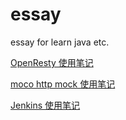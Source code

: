 # essay
essay for learn java etc.

[OpenResty 使用笔记](https://github.com/windfish/essay/tree/master/note/openresty%2Blua)

[moco http mock 使用笔记](https://github.com/windfish/essay/tree/master/httpmock)

[Jenkins 使用笔记](https://github.com/windfish/essay/tree/master/jenkins)
